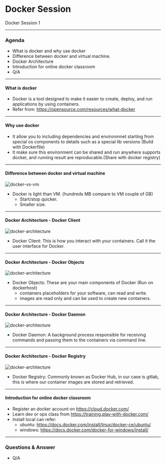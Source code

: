 # Docker Session

Docker Session 1

---

### Agenda 

- What is docker and why use docker
- Difference between docker and virtual machine.
- Docker Architecture
- Introduction for online docker classroom
- Q/A

---

#### What is docker

- Docker is a tool designed to make it easier to create, deploy, and run applications by using containers. 
- Refer from:  https://opensource.com/resources/what-docker

---

#### Why use docker

- It allow you to including dependencies and environmnet starting from special os components to details such as a special lib versions (Build with Dockerfile)
- It make sure this environment can be shared and run anywhere supports docker, and running result are reproducable.(Share with docker registry)

---

#### Difference between docker and virtual machine

![docker-vs-vm](https://www.aquasec.com/wiki/download/attachments/2854029/docker-birthday-3-intro-to-docker-slides-18-638.jpg?version=1&modificationDate=1515522843003&api=v2)
- Docker is light than VM. (hundreds MB compare to VM couple of GB)
   - Start/stop quicker.
   - Smaller size.

---

#### Docker Architecture - Docker Client

![docker-architecture](https://www.aquasec.com/wiki/download/attachments/2854029/Docker.JPG?version=1&modificationDate=1515349366681&api=v2)
- Docker Client: This is how you interact with your containers. Call it the user interface for Docker.

---

#### Docker Architecture - Docker Objects

![docker-architecture](https://www.aquasec.com/wiki/download/attachments/2854029/Docker.JPG?version=1&modificationDate=1515349366681&api=v2)
- Docker Objects: These are your main components of Docker (Run on dockerhost)
    - containers placeholders for your software, can read and write.
    - images are read only and can be used to create new containers.

---

#### Docker Architecture - Docker Daemon

![docker-architecture](https://www.aquasec.com/wiki/download/attachments/2854029/Docker.JPG?version=1&modificationDate=1515349366681&api=v2)
- Docker Daemon: A background process responsible for receiving commands and passing them to the containers via command line.

---

#### Docker Architecture - Docker Registry

![docker-architecture](https://www.aquasec.com/wiki/download/attachments/2854029/Docker.JPG?version=1&modificationDate=1515349366681&api=v2)
- Docker Registry: Commonly known as Docker Hub, in our case is gitlab, this is where our container images are stored and retrieved.

---

#### Introduction for online docker classroom

- Register an docker account on https://cloud.docker.com/
- Learn dev or ops class from  https://training.play-with-docker.com/
- Install local can refer: 
    - ubuntu: https://docs.docker.com/install/linux/docker-ce/ubuntu/
    - windows: https://docs.docker.com/docker-for-windows/install/

---

### Questions & Answer

- Q/A
